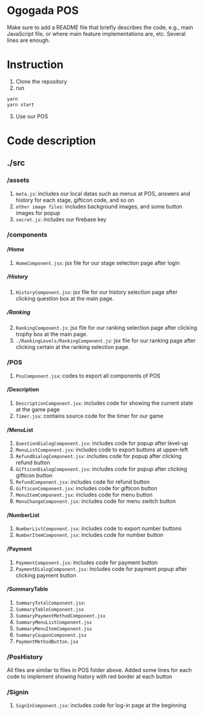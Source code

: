 # Ogogada POS

Make sure to add a README file that briefly describes the code, e.g., main JavaScript file, or where main feature implementations are, etc. Several lines are enough.

# Instruction
1. Clone the repository
2. run 
```sh
yarn
yarn start
```
3. Use our POS

# Code description
## ./src
### /assets
1. ```meta.js```: includes our local datas such as menus at POS, answers and history for each stage, gifticon code, and so on
2. ```other image files```: includes background images, and some button images for popup
3. ```secret.js```: includes our firebase key

### /components
#### /Home
1. ```HomeComponent.jsx```: jsx file for our stage selection page after login
##### /History
1. ```HistoryComponent.jsx```: jsx file for our history selection page after clicking question box at the main page.
##### /Ranking 
2. ```RankingComponent.js```: jsx file for our ranking selection page after clicking trophy box at the main page.
3. ```./RankingLevels/RankingComponent.js```: jsx file for our ranking page after clicking certain at the ranking selection page.

### /POS
1. ```PosComponent.jsx```: codes to export all components of POS
#### /Description
1. ```DescriptionComponent.jsx```: includes code for showing the current state at the game page
2. ```Timer.jsx```: contains source code for the timer for our game
#### /MenuList
1. ```QuestionDialogComponent.jsx```: includes code for popup after level-up
2. ```MenuListComponent.jsx```: includes code to export buttons at upper-left
3. ```RefundDialogComponent.jsx```: includes code for popup after clicking refund button
4. ```GifticonDialogComponent.jsx```: includes code for popup after clicking gifticon button
5. ```RefundComponent.jsx```: includes code for refund button
6. ```GifticonComponent.jsx```: includes code for gifticon button
7. ```MenuItemComponent.jsx```: includes code for menu button
8. ```MenuChangeComponent.jsx```: includes code for menu switch button

#### /NumberList
1. ```NumberListComponent.jsx```: includes code to export number buttons
2. ```NumberItemComponent.jsx```: includes code for number button

#### /Payment
1. ```PaymentComponent.jsx```: includes code for payment button
2. ```PaymentDialogComponent.jsx```: includes code for payment popup after clicking payment button

#### /SummaryTable
1. ```SummaryTotalComponent.jsx```: 
2. ```SummaryTableComponent.jsx```
3. ```SummaryPaymentMethodComponent.jsx```
4. ```SummaryMenuListComponent.jsx```
5. ```SummaryMenuItemComponent.jsx```
6. ```SummaryCouponComponent.jsx```
7. ```PaymentMethodButton.jsx```

### /PosHistory
All files are similar to files in POS folder above. Added some lines for each code to implement showing history with red border at each button

### /Signin
1. ```SignInComponent.jsx```: includes code for log-in page at the beginning


